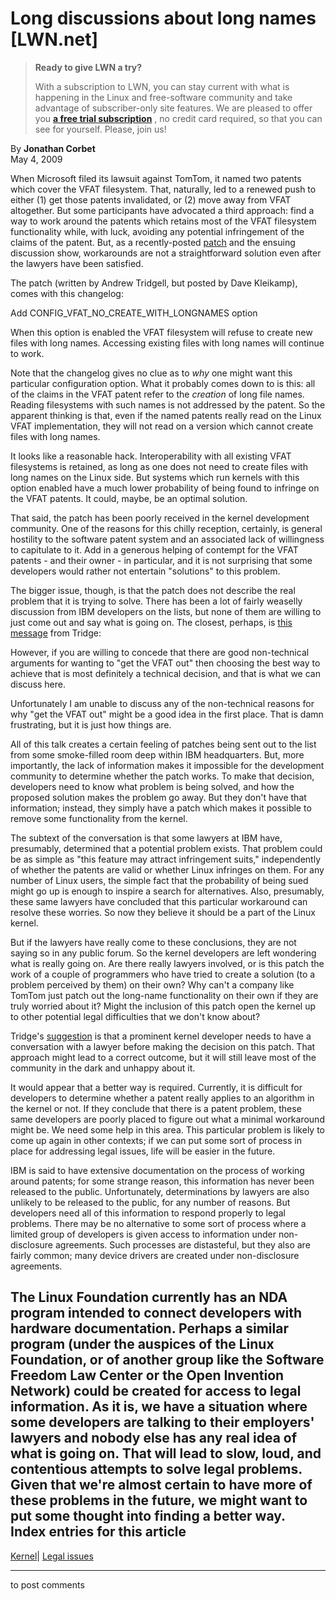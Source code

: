 # Long discussions about long names [LWN.net]

> **Ready to give LWN a try?**
> 
> With a subscription to LWN, you can stay current with what is happening in the Linux and free-software community and take advantage of subscriber-only site features. We are pleased to offer you **[a free trial subscription](https://lwn.net/Promo/nst-trial/claim)** , no credit card required, so that you can see for yourself. Please, join us! 

By **Jonathan Corbet**  
May 4, 2009 

When Microsoft filed its lawsuit against TomTom, it named two patents which cover the VFAT filesystem. That, naturally, led to a renewed push to either (1) get those patents invalidated, or (2) move away from VFAT altogether. But some participants have advocated a third approach: find a way to work around the patents which retains most of the VFAT filesystem functionality while, with luck, avoiding any potential infringement of the claims of the patent. But, as a recently-posted [patch](http://lwn.net/Articles/331322/) and the ensuing discussion show, workarounds are not a straightforward solution even after the lawyers have been satisfied. 

The patch (written by Andrew Tridgell, but posted by Dave Kleikamp), comes with this changelog: 

Add CONFIG_VFAT_NO_CREATE_WITH_LONGNAMES option 

When this option is enabled the VFAT filesystem will refuse to create new files with long names. Accessing existing files with long names will continue to work. 

Note that the changelog gives no clue as to _why_ one might want this particular configuration option. What it probably comes down to is this: all of the claims in the VFAT patent refer to the _creation_ of long file names. Reading filesystems with such names is not addressed by the patent. So the apparent thinking is that, even if the named patents really read on the Linux VFAT implementation, they will not read on a version which cannot create files with long names. 

It looks like a reasonable hack. Interoperability with all existing VFAT filesystems is retained, as long as one does not need to create files with long names on the Linux side. But systems which run kernels with this option enabled have a much lower probability of being found to infringe on the VFAT patents. It could, maybe, be an optimal solution. 

That said, the patch has been poorly received in the kernel development community. One of the reasons for this chilly reception, certainly, is general hostility to the software patent system and an associated lack of willingness to capitulate to it. Add in a generous helping of contempt for the VFAT patents - and their owner - in particular, and it is not surprising that some developers would rather not entertain "solutions" to this problem. 

The bigger issue, though, is that the patch does not describe the real problem that it is trying to solve. There has been a lot of fairly weaselly discussion from IBM developers on the lists, but none of them are willing to just come out and say what is going on. The closest, perhaps, is [this message](/Articles/331626/) from Tridge: 

However, if you are willing to concede that there are good non-technical arguments for wanting to "get the VFAT out" then choosing the best way to achieve that is most definitely a technical decision, and that is what we can discuss here. 

Unfortunately I am unable to discuss any of the non-technical reasons for why "get the VFAT out" might be a good idea in the first place. That is damn frustrating, but it is just how things are. 

All of this talk creates a certain feeling of patches being sent out to the list from some smoke-filled room deep within IBM headquarters. But, more importantly, the lack of information makes it impossible for the development community to determine whether the patch works. To make that decision, developers need to know what problem is being solved, and how the proposed solution makes the problem go away. But they don't have that information; instead, they simply have a patch which makes it possible to remove some functionality from the kernel. 

The subtext of the conversation is that some lawyers at IBM have, presumably, determined that a potential problem exists. That problem could be as simple as "this feature may attract infringement suits," independently of whether the patents are valid or whether Linux infringes on them. For any number of Linux users, the simple fact that the probability of being sued might go up is enough to inspire a search for alternatives. Also, presumably, these same lawyers have concluded that this particular workaround can resolve these worries. So now they believe it should be a part of the Linux kernel. 

But if the lawyers have really come to these conclusions, they are not saying so in any public forum. So the kernel developers are left wondering what is really going on. Are there really lawyers involved, or is this patch the work of a couple of programmers who have tried to create a solution (to a problem perceived by them) on their own? Why can't a company like TomTom just patch out the long-name functionality on their own if they are truly worried about it? Might the inclusion of this patch open the kernel up to other potential legal difficulties that we don't know about? 

Tridge's [suggestion](/Articles/331639/) is that a prominent kernel developer needs to have a conversation with a lawyer before making the decision on this patch. That approach might lead to a correct outcome, but it will still leave most of the community in the dark and unhappy about it. 

It would appear that a better way is required. Currently, it is difficult for developers to determine whether a patent really applies to an algorithm in the kernel or not. If they conclude that there is a patent problem, these same developers are poorly placed to figure out what a minimal workaround might be. We need some help in this area. This particular problem is likely to come up again in other contexts; if we can put some sort of process in place for addressing legal issues, life will be easier in the future. 

IBM is said to have extensive documentation on the process of working around patents; for some strange reason, this information has never been released to the public. Unfortunately, determinations by lawyers are also unlikely to be released to the public, for any number of reasons. But developers need all of this information to respond properly to legal problems. There may be no alternative to some sort of process where a limited group of developers is given access to information under non-disclosure agreements. Such processes are distasteful, but they also are fairly common; many device drivers are created under non-disclosure agreements. 

The Linux Foundation currently has an NDA program intended to connect developers with hardware documentation. Perhaps a similar program (under the auspices of the Linux Foundation, or of another group like the Software Freedom Law Center or the Open Invention Network) could be created for access to legal information. As it is, we have a situation where some developers are talking to their employers' lawyers and nobody else has any real idea of what is going on. That will lead to slow, loud, and contentious attempts to solve legal problems. Given that we're almost certain to have more of these problems in the future, we might want to put some thought into finding a better way.  
Index entries for this article  
---  
[Kernel](/Kernel/Index)| [Legal issues](/Kernel/Index#Legal_issues)  
  


* * *

to post comments 
